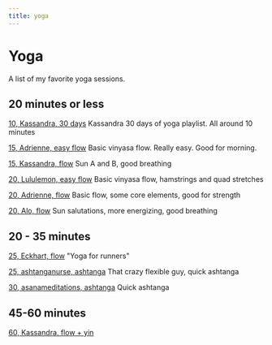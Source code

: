 ```yaml
---
title: yoga
---
```


# Yoga

A list of my favorite yoga sessions.

## 20 minutes or less

[10, Kassandra, 30 days](https://www.youtube.com/playlist?list=PLW0v0k7UCVrlLpvX-rz-mrGCoElFpj44D)
Kassandra 30 days of yoga playlist. All around 10 minutes

[15, Adrienne, easy flow](https://youtu.be/oifIkMgm40o)
Basic vinyasa flow. Really easy. Good for morning.

[15, Kassandra, flow](https://youtu.be/ZP34IA0d8LI)
Sun A and B, good breathing

[20, Lululemon, easy flow](https://youtu.be/KEYSO-Tc2Go)
Basic vinyasa flow, hamstrings and quad stretches

[20, Adrienne, flow](https://youtu.be/b1H3xO3x_Js)
Basic flow, some core elements, good for strength

[20, Alo, flow](https://youtu.be/3Elmwad8XDI)
Sun salutations, more energizing, good breathing

## 20 - 35 minutes
[25, Eckhart, flow](https://youtu.be/of2spyCtUkw)
"Yoga for runners"

[25, ashtanganurse, ashtanga](https://youtu.be/zAo4qHnQfSg)
That crazy flexible guy, quick ashtanga

[30, asanameditations, ashtanga](https://youtu.be/e5v-PmuuWdA)
Quick ashtanga

## 45-60 minutes
[60, Kassandra, flow + yin](https://youtu.be/YlpYahjik90)